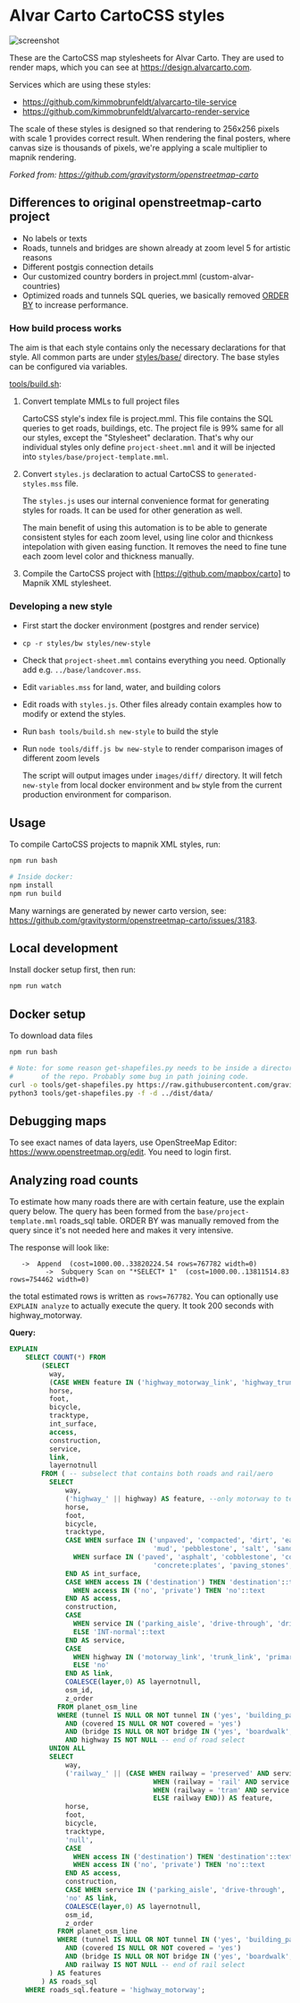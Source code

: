 # Alvar Carto CartoCSS styles

![screenshot](docs/screenshot.png)

These are the CartoCSS map stylesheets for Alvar Carto. They are used to render maps, which you can see at https://design.alvarcarto.com.

Services which are using these styles:

* https://github.com/kimmobrunfeldt/alvarcarto-tile-service
* https://github.com/kimmobrunfeldt/alvarcarto-render-service

The scale of these styles is designed so that rendering to 256x256 pixels with
scale 1 provides correct result. When rendering the final posters, where canvas size
is thousands of pixels, we're applying a scale multiplier to mapnik rendering.

*Forked from: https://github.com/gravitystorm/openstreetmap-carto*

## Differences to original openstreetmap-carto project

* No labels or texts
* Roads, tunnels and bridges are shown already at zoom level 5 for artistic reasons
* Different postgis connection details
* Our customized country borders in project.mml (custom-alvar-countries)
* Optimized roads and tunnels SQL queries, we basically removed [ORDER BY](https://github.com/gravitystorm/openstreetmap-carto/blob/597d138c85eb11428a41ea332332b284e8041f48/project.mml#L751-L758) to increase performance.


### How build process works

The aim is that each style contains only the necessary declarations for that style. All common parts
are under [styles/base/](styles/base/) directory. The base styles can be configured via variables.

[tools/build.sh](tools/build.sh):

1. Convert template MMLs to full project files

    CartoCSS style's index file is project.mml. This file contains the SQL queries to get
    roads, buildings, etc. The project file is 99% same for all our styles, except the "Stylesheet"
    declaration. That's why our individual styles only define `project-sheet.mml` and it will
    be injected into `styles/base/project-template.mml`.

2. Convert `styles.js` declaration to actual CartoCSS to `generated-styles.mss` file.

    The `styles.js` uses our internal convenience format for generating styles for roads. It can
    be used for other generation as well.

    The main benefit of using this automation is to be able to generate consistent styles for each
    zoom level, using line color and thicnkess intepolation with given easing function. It removes
    the need to fine tune each zoom level color and thickness manually.

3. Compile the CartoCSS project with [https://github.com/mapbox/carto] to Mapnik XML stylesheet.



### Developing a new style

* First start the docker environment (postgres and render service)
* `cp -r styles/bw styles/new-style`
* Check that `project-sheet.mml` contains everything you need. Optionally add e.g. `../base/landcover.mss`.
* Edit `variables.mss` for land, water, and building colors
* Edit roads with `styles.js`. Other files already contain examples how to modify or extend the styles.
* Run `bash tools/build.sh new-style` to build the style
* Run `node tools/diff.js bw new-style` to render comparison images of different zoom levels

    The script will output images under `images/diff/` directory. It will fetch `new-style` from local
    docker environment and `bw` style from the current production environment for comparison.


## Usage

To compile CartoCSS projects to mapnik XML styles, run:

```bash
npm run bash

# Inside docker:
npm install
npm run build
```

Many warnings are generated by newer carto version, see: https://github.com/gravitystorm/openstreetmap-carto/issues/3183.


## Local development

Install docker setup first, then run:

```bash
npm run watch
```

## Docker setup

To download data files

```bash
npm run bash

# Note: for some reason get-shapefiles.py needs to be inside a directory, instead of being in the root
#       of the repo. Probably some bug in path joining code.
curl -o tools/get-shapefiles.py https://raw.githubusercontent.com/gravitystorm/openstreetmap-carto/master/scripts/get-shapefiles.py
python3 tools/get-shapefiles.py -f -d ../dist/data/
```

## Debugging maps

To see exact names of data layers, use OpenStreeMap Editor: https://www.openstreetmap.org/edit. You need to login first.



## Analyzing road counts

To estimate how many roads there are with certain feature, use the explain query below.
The query has been formed from the `base/project-template.mml` roads_sql table. ORDER BY was manually
removed from the query since it's not needed here and makes it very intensive.

The response will look like:
```
   ->  Append  (cost=1000.00..33820224.54 rows=767782 width=0)
         ->  Subquery Scan on "*SELECT* 1"  (cost=1000.00..13811514.83 rows=754462 width=0)
```

the total estimated rows is written as `rows=767782`. You can optionally use `EXPLAIN analyze` to actually
execute the query. It took 200 seconds with highway_motorway.

**Query:**

```sql
EXPLAIN
    SELECT COUNT(*) FROM
        (SELECT
          way,
          (CASE WHEN feature IN ('highway_motorway_link', 'highway_trunk_link', 'highway_primary_link', 'highway_secondary_link', 'highway_tertiary_link') THEN substr(feature, 0, length(feature)-4) ELSE feature END) AS feature,
          horse,
          foot,
          bicycle,
          tracktype,
          int_surface,
          access,
          construction,
          service,
          link,
          layernotnull
        FROM ( -- subselect that contains both roads and rail/aero
          SELECT
              way,
              ('highway_' || highway) AS feature, --only motorway to tertiary links are accepted later on
              horse,
              foot,
              bicycle,
              tracktype,
              CASE WHEN surface IN ('unpaved', 'compacted', 'dirt', 'earth', 'fine_gravel', 'grass', 'grass_paver', 'gravel', 'ground',
                                    'mud', 'pebblestone', 'salt', 'sand', 'woodchips', 'clay', 'ice', 'snow') THEN 'unpaved'
                WHEN surface IN ('paved', 'asphalt', 'cobblestone', 'cobblestone:flattened', 'sett', 'concrete', 'concrete:lanes',
                                    'concrete:plates', 'paving_stones', 'metal', 'wood', 'unhewn_cobblestone') THEN 'paved'
              END AS int_surface,
              CASE WHEN access IN ('destination') THEN 'destination'::text
                WHEN access IN ('no', 'private') THEN 'no'::text
              END AS access,
              construction,
              CASE
                WHEN service IN ('parking_aisle', 'drive-through', 'driveway') OR leisure IN ('slipway') THEN 'INT-minor'::text
                ELSE 'INT-normal'::text
              END AS service,
              CASE
                WHEN highway IN ('motorway_link', 'trunk_link', 'primary_link', 'secondary_link', 'tertiary_link') THEN 'yes'
                ELSE 'no'
              END AS link,
              COALESCE(layer,0) AS layernotnull,
              osm_id,
              z_order
            FROM planet_osm_line
            WHERE (tunnel IS NULL OR NOT tunnel IN ('yes', 'building_passage'))
              AND (covered IS NULL OR NOT covered = 'yes')
              AND (bridge IS NULL OR NOT bridge IN ('yes', 'boardwalk', 'cantilever', 'covered', 'low_water_crossing', 'movable', 'trestle', 'viaduct'))
              AND highway IS NOT NULL -- end of road select
          UNION ALL
          SELECT
              way,
              ('railway_' || (CASE WHEN railway = 'preserved' AND service IN ('spur', 'siding', 'yard') THEN 'INT-preserved-ssy'::text
                                    WHEN (railway = 'rail' AND service IN ('spur', 'siding', 'yard')) THEN 'INT-spur-siding-yard'
                                    WHEN (railway = 'tram' AND service IN ('spur', 'siding', 'yard')) THEN 'tram-service'
                                    ELSE railway END)) AS feature,
              horse,
              foot,
              bicycle,
              tracktype,
              'null',
              CASE
                WHEN access IN ('destination') THEN 'destination'::text
                WHEN access IN ('no', 'private') THEN 'no'::text
              END AS access,
              construction,
              CASE WHEN service IN ('parking_aisle', 'drive-through', 'driveway') OR leisure IN ('slipway') THEN 'INT-minor'::text ELSE 'INT-normal'::text END AS service,
              'no' AS link,
              COALESCE(layer,0) AS layernotnull,
              osm_id,
              z_order
            FROM planet_osm_line
            WHERE (tunnel IS NULL OR NOT tunnel IN ('yes', 'building_passage'))
              AND (covered IS NULL OR NOT covered = 'yes')
              AND (bridge IS NULL OR NOT bridge IN ('yes', 'boardwalk', 'cantilever', 'covered', 'low_water_crossing', 'movable', 'trestle', 'viaduct'))
              AND railway IS NOT NULL -- end of rail select
          ) AS features
        ) AS roads_sql
    WHERE roads_sql.feature = 'highway_motorway';
```